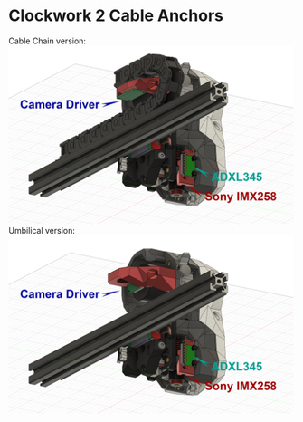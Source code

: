 # Clockwork 2 Cable Anchors
Cable Chain version:
<img src="../../Showroom/Cable%20Chain%20View.png" width=800>
Umbilical version:
<img src="../../Showroom/CANBUS%20View.png" width=800>